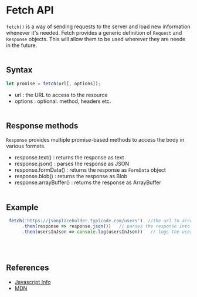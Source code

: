 # Fetch API

`fetch()` is a way of sending requests to the server and load new information whenever it's needed. Fetch provides a generic definition of `Request` and `Response` objects. This will allow them to be used wherever they are neede in the future. 
<br/><br/>

## Syntax
```javascript
let promise = fetch(url[, options]);
```
* url : the URL to access to the resource
* options : optional. method, headers etc.
<br/><br/>

## Response methods
`Response` provides multiple promise-based methods to access the body in various formats.
* response.text() : returns the response as text
* response.json() : parses the response as JSON
* response.formData() : returns the response as `FormData` object
* response.blob() : returns the response as Blob
* response.arrayBuffer() : returns the response as ArrayBuffer
<br/><br/>

## Example
```javascript
 fetch('https://jsonplaceholder.typicode.com/users')  //the url to access to the data
      .then(response => response.json())   // parses the response into JSON
      .then(usersInJson => console.log(usersInJson))   // logs the users in the console
```
<br/><br/>

## References
* [Javascript Info](https://javascript.info/fetch)
* [MDN](https://developer.mozilla.org/en-US/docs/Web/API/Fetch_API)
